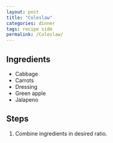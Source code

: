```yaml
---
layout: post
title: "Coleslaw"
categories: dinner
tags: recipe side
permalink: /Coleslaw/
---
```


## Ingredients

- Cabbage
- Carrots
- Dressing
- Green apple
- Jalapeno

## Steps

1. Combine ingredients in desired ratio.
